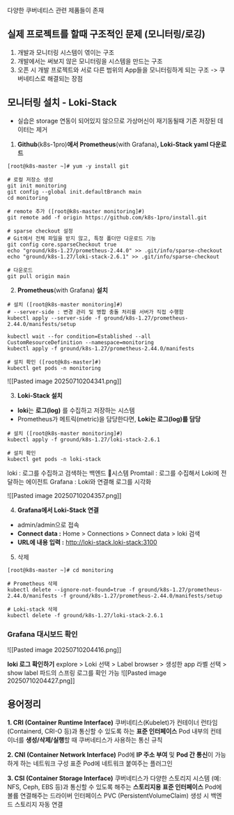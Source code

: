 
다양한 쿠버네티스 관련 제품들이 존재

## 실제 프로젝트를 할때 구조적인 문제 (모니터링/로깅)
1. 개발과 모니터링 시스템이 엮이는 구조
2. 개발에서는 써보지 않은 모니터링을 시스템을 만드는 구조
3. 오픈 시 개발 프로젝트와 서로 다른 범위의 App들을 모니터링하게 되는 구조
-> 쿠버네티스로 해결되는 장점

## 모니터링 설치 - Loki-Stack
* 실습은 storage 연동이 되어있지 않으므로 가상머신이 재기동될때 기존 저장된 데이터는 제거

1. **Github**(k8s-1pro)**에서 Prometheus**(with Grafana)**, Loki-Stack yaml 다운로드**
```
[root@k8s-master ~]# yum -y install git

# 로컬 저장소 생성
git init monitoring
git config --global init.defaultBranch main
cd monitoring

# remote 추가 ([root@k8s-master monitoring]#)
git remote add -f origin https://github.com/k8s-1pro/install.git

# sparse checkout 설정
# Git에서 전체 파일을 받지 않고, 특정 폴더만 다운로드 기능
git config core.sparseCheckout true
echo "ground/k8s-1.27/prometheus-2.44.0" >> .git/info/sparse-checkout
echo "ground/k8s-1.27/loki-stack-2.6.1" >> .git/info/sparse-checkout

# 다운로드 
git pull origin main
```

2. **Prometheus**(with Grafana) **설치**
```
# 설치 ([root@k8s-master monitoring]#)
# --server-side : 변경 관리 및 병합 충돌 처리를 서버가 직접 수행함
kubectl apply --server-side -f ground/k8s-1.27/prometheus-2.44.0/manifests/setup

kubectl wait --for condition=Established --all CustomResourceDefinition --namespace=monitoring
kubectl apply -f ground/k8s-1.27/prometheus-2.44.0/manifests

# 설치 확인 ([root@k8s-master]#) 
kubectl get pods -n monitoring
```

![[Pasted image 20250710204341.png]]

3. **Loki-Stack 설치**
- **loki**는 **로그(log)** 를 수집하고 저장하는 시스템
- Prometheus가 메트릭(metric)을 담당한다면, **Loki는 로그(log)를 담당**
```
# 설치 ([root@k8s-master monitoring]#)
kubectl apply -f ground/k8s-1.27/loki-stack-2.6.1

# 설치 확인
kubectl get pods -n loki-stack
```

loki : 로그를 수집하고 검색하는 백엔드 시스템
Promtail : 로그를 수집해서 Loki에 전달하는 에이전트
Grafana : Loki와 연결해 로그를 시각화

![[Pasted image 20250710204357.png]]

4. **Grafana에서 Loki-Stack 연결**
- admin/admin으로 접속
- **Connect data :** Home > Connections > Connect data > loki 검색
- **URL에 내용 입력 :** http://loki-stack.loki-stack:3100

5. 삭제
```
[root@k8s-master ~]# cd monitoring

# Prometheus 삭제
kubectl delete --ignore-not-found=true -f ground/k8s-1.27/prometheus-2.44.0/manifests -f ground/k8s-1.27/prometheus-2.44.0/manifests/setup

# Loki-stack 삭제
kubectl delete -f ground/k8s-1.27/loki-stack-2.6.1
```


### Grafana 대시보드 확인
![[Pasted image 20250710204416.png]]

**loki 로그 확인하기**
explore > Loki 선택 > Label browser > 생성한 app 라벨 선택 > show label
파드의 스프링 로그를 확인 가능
![[Pasted image 20250710204427.png]]


## 용어정리
**1. CRI (Container Runtime Interface)**
쿠버네티스(Kubelet)가 컨테이너 런타임(Containerd, CRI-O 등)과 통신할 수 있도록 하는 **표준 인터페이스**
Pod 내부의 컨테이너를 **생성/삭제/실행**할 때 쿠버네티스가 사용하는 통신 규칙

**2. CNI (Container Network Interface)**
Pod에 **IP 주소 부여** 및 **Pod 간 통신**이 가능하게 하는 네트워크 구성 표준
Pod에 네트워크 붙여주는 플러그인

**3. CSI (Container Storage Interface)**
쿠버네티스가 다양한 스토리지 시스템 (예: NFS, Ceph, EBS 등)과 통신할 수 있도록 해주는 **스토리지용 표준 인터페이스**
Pod에 볼륨 연결해주는 드라이버 인터페이스
PVC (PersistentVolumeClaim) 생성 시 백엔드 스토리지 자동 연결

